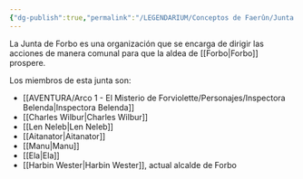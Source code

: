 ```yaml
---
{"dg-publish":true,"permalink":"/LEGENDARIUM/Conceptos de Faerûn/Junta de Forbo/"}
---
```


La Junta de Forbo es una organización que se encarga de dirigir las acciones de manera comunal para que la aldea de [[Forbo\|Forbo]] prospere.

Los miembros de esta junta son:
- [[AVENTURA/Arco 1 -  El Misterio de Forviolette/Personajes/Inspectora Belenda\|Inspectora Belenda]]
- [[Charles Wilbur\|Charles Wilbur]]
- [[Len Neleb\|Len Neleb]]
- [[Aitanator\|Aitanator]]
- [[Manu\|Manu]]
- [[Ela\|Ela]]
- [[Harbin Wester\|Harbin Wester]], actual alcalde de Forbo